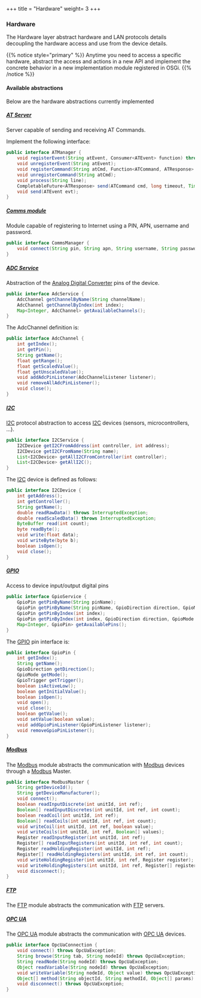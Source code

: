 +++
title = "Hardware"
weight= 3
+++

### Hardware

The Hardware layer abstract hardware and LAN protocols details decoupling the hardware access and use from the device details.

{{% notice style="primary" %}}
Anytime you need to access a specific hardware, abstract the access and actions in a new API and implement the concrete behavior in a new implementation module registered in OSGi.
{{% /notice %}}

#### Available abstractions

Below are the hardware abstractions currently implemented

##### [AT Server](atserver)

Server capable of sending and receiving AT Commands.

Implement the following interface:

```java
public interface ATManager {
    void registerEvent(String atEvent, Consumer<ATEvent> function) throws AlreadyRegisteredException;
    void unregisterEvent(String atEvent);
    void registerCommand(String atCmd, Function<ATCommand, ATResponse> commandHandler) throws AlreadyRegisteredException;
    void unregisterCommand(String atCmd);
    void process(String line);
    CompletableFuture<ATResponse> send(ATCommand cmd, long timeout, TimeUnit unit);
    void send(ATEvent evt);
}
```

##### [Comms module](comms)

Module capable of registering to Internet using a PIN, APN, username and password.

```java
public interface CommsManager {
    void connect(String pin, String apn, String username, String password, int connectionTimeout, long retryConnectionTimer);
}
```

##### [ADC Service](diozero)

Abstraction of the [Analog Digital Converter](diozero) pins of the device.

```java
public interface AdcService {
    AdcChannel getChannelByName(String channelName);
    AdcChannel getChannelByIndex(int index);
    Map<Integer, AdcChannel> getAvailableChannels();
}
```

The AdcChannel definition is:

```java
public interface AdcChannel {
    int getIndex();
    int getPin();
    String getName();
    float getRange();
    float getScaledValue();
    float getUnscaledValue();
    void addAdcPinListener(AdcChannelListener listener);
    void removeAllAdcPinListener();
    void close();
}
```

##### [I2C](i2c)

[I2C](i2c) protocol abstraction to access [I2C](i2c) devices (sensors, microcontrollers, ...).

```java
public interface I2CService {
    I2CDevice getI2CFromAddress(int controller, int address);
    I2CDevice getI2CFromName(String name);
    List<I2CDevice> getAllI2CFromController(int controller);
    List<I2CDevice> getAllI2C();
}
```

The [I2C](i2c) device is defined as follows:

```java
public interface I2CDevice {
    int getAddress();
    int getController();
    String getName();
    double readRawData() throws InterruptedException;
    double readScaledData() throws InterruptedException;
    ByteBuffer read(int count);
    byte readByte();
    void write(float data);
    void writeByte(byte b);
    boolean isOpen();
    void close();
}
```

##### [GPIO](jdkdio)

Access to device input/output digital pins

```java
public interface GpioService {
    GpioPin getPinByName(String pinName);
    GpioPin getPinByName(String pinName, GpioDirection direction, GpioMode mode, GpioTrigger trigger, boolean activeLow, boolean initialValue);
    GpioPin getPinByIndex(int index);
    GpioPin getPinByIndex(int index, GpioDirection direction, GpioMode mode, GpioTrigger trigger, boolean activeLow, boolean initialValue);
    Map<Integer, GpioPin> getAvailablePins();
}
```

The [GPIO](jdkdio) pin interface is:

```java
public interface GpioPin {
    int getIndex();
    String getName();
    GpioDirection getDirection();
    GpioMode getMode();
    GpioTrigger getTrigger();
    boolean isActiveLow();
    boolean getInitialValue();
    boolean isOpen();
    void open();
    void close();
    boolean getValue();
    void setValue(boolean value);
    void addGpioPinListener(GpioPinListener listener);
    void removeGpioPinListener();
}
```

##### [Modbus](modbus)

The [Modbus](modbus) module abstracts the communication with [Modbus](modbus) devices through a [Modbus](modbus) Master.

```java
public interface ModbusMaster {
    String getDeviceId();
    String getDeviceManufacturer();
    void connect();
    boolean readInputDiscrete(int unitId, int ref);
    Boolean[] readInputDiscretes(int unitId, int ref, int count);
    boolean readCoil(int unitId, int ref);
    Boolean[] readCoils(int unitId, int ref, int count);
    void writeCoil(int unitId, int ref, boolean value);
    void writeCoils(int unitId, int ref, Boolean[] values);
    Register readInputRegister(int unitId, int ref);
    Register[] readInputRegisters(int unitId, int ref, int count);
    Register readHoldingRegister(int unitId, int ref);
    Register[] readHoldingRegisters(int unitId, int ref, int count);
    void writeHoldingRegister(int unitId, int ref, Register register);
    void writeHoldingRegisters(int unitId, int ref, Register[] registers);
    void disconnect();
}
```

##### [FTP](ftp)

The [FTP](ftp) module abstracts the communication with [FTP](ftp) servers.


##### [OPC UA](opcua)

The [OPC UA](opcua) module abstracts the communication with [OPC UA](opcua) devices.

```java
public interface OpcUaConnection {
    void connect() throws OpcUaException;
    String browse(String tab, String nodeId) throws OpcUaException;
    String readNode(String nodeId) throws OpcUaException;
    Object readVariable(String nodeId) throws OpcUaException;
    void writeVariable(String nodeId, Object value) throws OpcUaException;
    Object[] method(String objectId, String methodId, Object[] params) throws OpcUaException;
    void disconnect() throws OpcUaException;
}
```